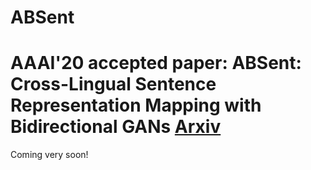 # ABSent
AAAI'20 accepted paper: ABSent: Cross-Lingual Sentence Representation Mapping with Bidirectional GANs
[Arxiv](https://arxiv.org/abs/2001.11121)
======================

Coming very soon!
